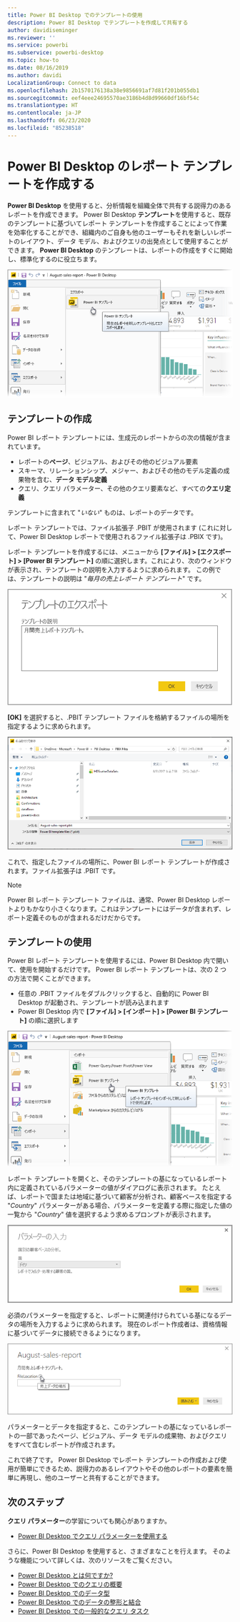```yaml
---
title: Power BI Desktop でのテンプレートの使用
description: Power BI Desktop でテンプレートを作成して共有する
author: davidiseminger
ms.reviewer: ''
ms.service: powerbi
ms.subservice: powerbi-desktop
ms.topic: how-to
ms.date: 08/16/2019
ms.author: davidi
LocalizationGroup: Connect to data
ms.openlocfilehash: 2b1570176138a38e9856691af7d81f201b055db1
ms.sourcegitcommit: eef4eee24695570ae3186b4d8d99660df16bf54c
ms.translationtype: HT
ms.contentlocale: ja-JP
ms.lasthandoff: 06/23/2020
ms.locfileid: "85238518"
---
```

# <a name="create-report-templates-for-power-bi-desktop"></a>Power BI Desktop のレポート テンプレートを作成する

**Power BI Desktop** を使用すると、分析情報を組織全体で共有する説得力のあるレポートを作成できます。 Power BI Desktop **テンプレート**を使用すると、既存のテンプレートに基づいてレポート テンプレートを作成することによって作業を効率化することができ、組織内のご自身も他のユーザーもそれを新しいレポートのレイアウト、データ モデル、およびクエリの出発点として使用することができます。 **Power BI Desktop** のテンプレートは、レポートの作成をすぐに開始し、標準化するのに役立ちます。

![レポートをテンプレートとしてエクスポートする](media/desktop-templates/desktop-templates-01.png)

## <a name="creating-templates"></a>テンプレートの作成

Power BI レポート テンプレートには、生成元のレポートからの次の情報が含まれています。

* レポートの**ページ**、ビジュアル、およびその他のビジュアル要素
* スキーマ、リレーションシップ、メジャー、およびその他のモデル定義の成果物を含む、**データ モデル定義**
* クエリ、クエリ パラメーター、その他のクエリ要素など、すべての**クエリ定義**

テンプレートに含まれて "*いない*" ものは、レポートのデータです。 

レポート テンプレートでは、ファイル拡張子 .PBIT が使用されます (これに対して、Power BI Desktop レポートで使用されるファイル拡張子は .PBIX です)。 

レポート テンプレートを作成するには、メニューから **[ファイル] > [エクスポート] > [Power BI テンプレート]** の順に選択します。これにより、次のウィンドウが表示され、テンプレートの説明を入力するように求められます。 この例では、テンプレートの説明は "*毎月の売上レポート テンプレート*" です。

![テンプレートのエクスポートの説明ダイアログ](media/desktop-templates/desktop-templates-02.png)

**[OK]** を選択すると、.PBIT テンプレート ファイルを格納するファイルの場所を指定するように求められます。

![テンプレートの場所](media/desktop-templates/desktop-templates-03.png)

これで、指定したファイルの場所に、Power BI レポート テンプレートが作成されます。ファイル拡張子は .PBIT です。

> [!NOTE]
> Power BI レポート テンプレート ファイルは、通常、Power BI Desktop レポートよりもかなり小さくなります。これはテンプレートにはデータが含まれず、レポート定義そのものが含まれるだけだからです。 

## <a name="using-templates"></a>テンプレートの使用

Power BI レポート テンプレートを使用するには、Power BI Desktop 内で開いて、使用を開始するだけです。 Power BI レポート テンプレートは、次の 2 つの方法で開くことができます。

* 任意の .PBIT ファイルをダブルクリックすると、自動的に Power BI Desktop が起動され、テンプレートが読み込まれます
* Power BI Desktop 内で **[ファイル] > [インポート] > [Power BI テンプレート]** の順に選択します

![テンプレートをインポートする](media/desktop-templates/desktop-templates-04.png)

レポート テンプレートを開くと、そのテンプレートの基になっているレポート内に定義されているパラメーターの値がダイアログに表示されます。 たとえば、レポートで国または地域に基づいて顧客が分析され、顧客ベースを指定する "*Country*" パラメーターがある場合、パラメーターを定義する際に指定した値の一覧から "*Country*" 値を選択するよう求めるプロンプトが表示されます。 

![テンプレート用のパラメーターを指定する](media/desktop-templates/desktop-templates-05a.png)

必須のパラメーターを指定すると、レポートに関連付けられている基になるデータの場所を入力するように求められます。 現在のレポート作成者は、資格情報に基づいてデータに接続できるようになります。

![テンプレートのデータの場所を指定する](media/desktop-templates/desktop-templates-05.png)

パラメーターとデータを指定すると、このテンプレートの基になっているレポートの一部であったページ、ビジュアル、データ モデルの成果物、およびクエリをすべて含むレポートが作成されます。 

これで終了です。 Power BI Desktop でレポート テンプレートの作成および使用が簡単にできるため、説得力のあるレイアウトやその他のレポートの要素を簡単に再現し、他のユーザーと共有することができます。

## <a name="next-steps"></a>次のステップ
**クエリ パラメーター**の学習についても関心がありますか。
* [Power BI Desktop でクエリ パラメーターを使用する](https://docs.microsoft.com/power-query/power-query-query-parameters)

さらに、Power BI Desktop を使用すると、さまざまなことを行えます。 そのような機能について詳しくは、次のリソースをご覧ください。

* [Power BI Desktop とは何ですか?](../fundamentals/desktop-what-is-desktop.md)
* [Power BI Desktop でのクエリの概要](../transform-model/desktop-query-overview.md)
* [Power BI Desktop でのデータ型](../connect-data/desktop-data-types.md)
* [Power BI Desktop でのデータの整形と結合](../connect-data/desktop-shape-and-combine-data.md)
* [Power BI Desktop での一般的なクエリ タスク](../transform-model/desktop-common-query-tasks.md)    
